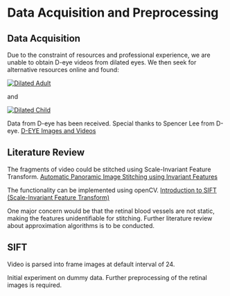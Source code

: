 # Data Acquisition and Preprocessing

## Data Acquisition

Due to the constraint of resources and professional experience, we are unable to obtain D-eye videos from dilated eyes. We then seek for alternative resources online and found:


[![Dilated Adult](https://img.youtube.com/vi/LdGkxhm9PFA/1.jpg)](https://www.youtube.com/watch?v=LdGkxhm9PFA&feature=youtu.be&t=21s)

and

[![Dilated Child](https://img.youtube.com/vi/LdGkxhm9PFA/3.jpg)](https://www.youtube.com/watch?v=LdGkxhm9PFA&feature=youtu.be&t=73s)

Data from D-eye has been received. Special thanks to Spencer Lee from D-eye.
[D-EYE Images and Videos](https://www.dropbox.com/sh/9t9flkrgcc44pmq/AACLLPqsp-6eJSL1bLw0ES86a?dl=0)

## Literature Review

The fragments of video could be stitched using Scale-Invariant Feature Transform. 
[Automatic Panoramic Image Stitching using Invariant Features](http://matthewalunbrown.com/papers/ijcv2007.pdf)

The functionality can be implemented using openCV.
[Introduction to SIFT (Scale-Invariant Feature Transform)](https://opencv-python-tutroals.readthedocs.io/en/latest/py_tutorials/py_feature2d/py_sift_intro/py_sift_intro.html)

One major concern would be that the retinal blood vessels are not static, making the features unidentifiable for stitching.
Further literature review about approximation algorithms is to be conducted.

## SIFT

Video is parsed into frame images at default interval of 24.

Initial experiment on dummy data. Further preprocessing of the retinal images is required.
